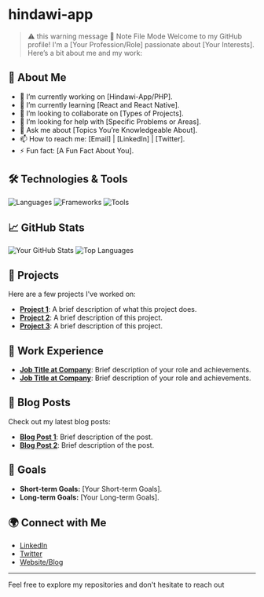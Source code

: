 # hindawi-app

> :warning: this warning message
> :memo: Note File Mode
Welcome to my GitHub profile! I'm a [Your Profession/Role] passionate about [Your Interests]. Here’s a bit about me and my work:

## 🚀 About Me

- 🔭 I’m currently working on [Hindawi-App/PHP].
- 🌱 I’m currently learning [React and React Native].
- 👯 I’m looking to collaborate on [Types of Projects].
- 🤔 I’m looking for help with [Specific Problems or Areas].
- 💬 Ask me about [Topics You’re Knowledgeable About].
- 📫 How to reach me: [Email] | [LinkedIn] | [Twitter].
- ⚡ Fun fact: [A Fun Fact About You].

## 🛠️ Technologies & Tools

![Languages](https://img.shields.io/github/languages/top/antonyjued/hindawi-app?style=flat&logo=php)
![Frameworks](https://img.shields.io/badge/Frameworks-Laravel-green)
![Tools](https://img.shields.io/badge/Tools-VSCode-blue)

## 📈 GitHub Stats

![Your GitHub Stats](https://github-readme-stats.vercel.app/api?username=antonyjued&show_icons=true&hide_title=true&count_private=true&hide=prs&theme=radical)
![Top Languages](https://github-readme-stats.vercel.app/api/top-langs/?username=antonyjued&layout=compact&theme=radical)

## 🌟 Projects

Here are a few projects I've worked on:

- **[Project 1](https://github.com/antonyjued/Hindawi-app)**: A brief description of what this project does.
- **[Project 2](https://github.com/YourUsername/Project2)**: A brief description of this project.
- **[Project 3](https://github.com/YourUsername/Project3)**: A brief description of this project.

## 💼 Work Experience

- **[Job Title at Company](https://www.company.com)**: Brief description of your role and achievements.
- **[Job Title at Company](https://www.company.com)**: Brief description of your role and achievements.

## 📝 Blog Posts

Check out my latest blog posts:

- **[Blog Post 1](https://yourblog.com/post1)**: Brief description of the post.
- **[Blog Post 2](https://yourblog.com/post2)**: Brief description of the post.

## 🎯 Goals

- **Short-term Goals:** [Your Short-term Goals].
- **Long-term Goals:** [Your Long-term Goals].

## 🌍 Connect with Me

- [LinkedIn](https://www.linkedin.com/in/YourProfile)
- [Twitter](https://twitter.com/YourUsername)
- [Website/Blog](https://yourwebsite.com)

---

Feel free to explore my repositories and don't hesitate to reach out